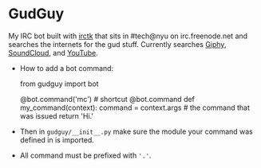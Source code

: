 # GudGuy

My IRC bot built with [irctk](https://github.com/maxcountryman/irctk) that sits in #tech@nyu on irc.freenode.net and searches the internets for the gud stuff.
Currently searches [Giphy](http://giphy.com), [SoundCloud](http://soundcloud.com), and [YouTube](http://youtube.com).

* How to add a bot command:

    from gudguy import bot

    @bot.command('mc')  # shortcut
    @bot.command
    def my_command(context):
        command = context.args  # the command that was issued
        return 'Hi.'

* Then in `gudguy/__init__.py` make sure the module your command was defined in is imported.
* All command must be prefixed with `'.'`.
